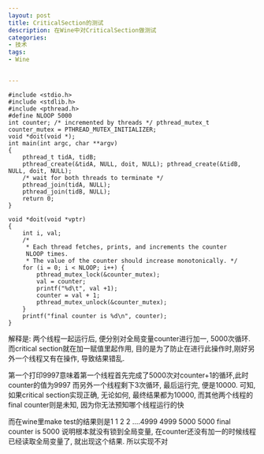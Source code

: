 ```yaml
---
layout: post
title: CriticalSection的测试
description: 在Wine中对CriticalSection做测试
categories:
- 技术
tags:
- Wine


---
```


```
#include <stdio.h>
#include <stdlib.h>
#include <pthread.h>
#define NLOOP 5000
int counter; /* incremented by threads */ pthread_mutex_t counter_mutex = PTHREAD_MUTEX_INITIALIZER;
void *doit(void *);
int main(int argc, char **argv)
{
    pthread_t tidA, tidB;
    pthread_create(&tidA, NULL, doit, NULL); pthread_create(&tidB, NULL, doit, NULL);
    /* wait for both threads to terminate */
    pthread_join(tidA, NULL);
    pthread_join(tidB, NULL);
    return 0;
}

void *doit(void *vptr)
{
    int i, val;
    /*
     * Each thread fetches, prints, and increments the counter
     NLOOP times.
     * The value of the counter should increase monotonically. */
    for (i = 0; i < NLOOP; i++) {
        pthread_mutex_lock(&counter_mutex);
        val = counter;
        printf("%d\t", val +1);
        counter = val + 1;
        pthread_mutex_unlock(&counter_mutex);
    }
    printf("final counter is %d\n", counter);
}
```


  解释是: 两个线程一起运行后, 便分别对全局变量counter进行加一, 5000次循环.
而critical section就在加一赋值里起作用, 目的是为了防止在进行此操作时,刚好另外一个线程又有在操作, 导致结果错乱.

  第一个打印9997意味着第一个线程首先完成了5000次对counter+1的循环,此时counter的值为9997
而另外一个线程剩下3次循环, 最后运行完, 便是10000.
  可知, 如果critical section实现正确, 无论如何, 最终结果都为10000, 而其他两个线程的final counter则是未知, 因为你无法预知哪个线程运行的快 

  而在wine里make test的结果则是1 1 2 2 ....4999 4999 5000 5000	final counter is 5000
说明根本就没有锁到全局变量, 在counter还没有加一的时候线程已经读取全局变量了, 就出现这个结果.
所以实现不对
